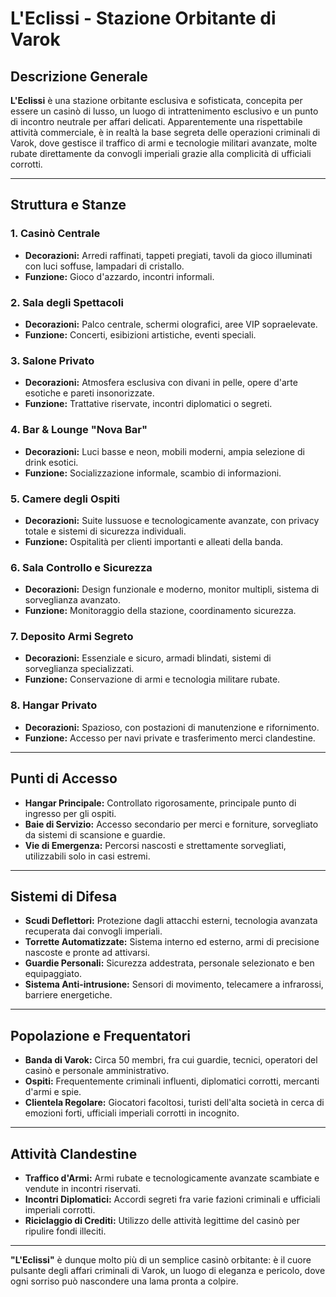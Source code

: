 # L'Eclissi - Stazione Orbitante di Varok

## Descrizione Generale

**L'Eclissi** è una stazione orbitante esclusiva e sofisticata, concepita per essere un casinò di lusso, un luogo di intrattenimento esclusivo e un punto di incontro neutrale per affari delicati. Apparentemente una rispettabile attività commerciale, è in realtà la base segreta delle operazioni criminali di Varok, dove gestisce il traffico di armi e tecnologie militari avanzate, molte rubate direttamente da convogli imperiali grazie alla complicità di ufficiali corrotti.

---

## Struttura e Stanze

### 1. Casinò Centrale
- **Decorazioni:** Arredi raffinati, tappeti pregiati, tavoli da gioco illuminati con luci soffuse, lampadari di cristallo.
- **Funzione:** Gioco d'azzardo, incontri informali.

### 2. Sala degli Spettacoli
- **Decorazioni:** Palco centrale, schermi olografici, aree VIP sopraelevate.
- **Funzione:** Concerti, esibizioni artistiche, eventi speciali.

### 3. Salone Privato
- **Decorazioni:** Atmosfera esclusiva con divani in pelle, opere d'arte esotiche e pareti insonorizzate.
- **Funzione:** Trattative riservate, incontri diplomatici o segreti.

### 4. Bar & Lounge "Nova Bar"
- **Decorazioni:** Luci basse e neon, mobili moderni, ampia selezione di drink esotici.
- **Funzione:** Socializzazione informale, scambio di informazioni.

### 5. Camere degli Ospiti
- **Decorazioni:** Suite lussuose e tecnologicamente avanzate, con privacy totale e sistemi di sicurezza individuali.
- **Funzione:** Ospitalità per clienti importanti e alleati della banda.

### 6. Sala Controllo e Sicurezza
- **Decorazioni:** Design funzionale e moderno, monitor multipli, sistema di sorveglianza avanzato.
- **Funzione:** Monitoraggio della stazione, coordinamento sicurezza.

### 7. Deposito Armi Segreto
- **Decorazioni:** Essenziale e sicuro, armadi blindati, sistemi di sorveglianza specializzati.
- **Funzione:** Conservazione di armi e tecnologia militare rubate.

### 8. Hangar Privato
- **Decorazioni:** Spazioso, con postazioni di manutenzione e rifornimento.
- **Funzione:** Accesso per navi private e trasferimento merci clandestine.

---

## Punti di Accesso
- **Hangar Principale:** Controllato rigorosamente, principale punto di ingresso per gli ospiti.
- **Baie di Servizio:** Accesso secondario per merci e forniture, sorvegliato da sistemi di scansione e guardie.
- **Vie di Emergenza:** Percorsi nascosti e strettamente sorvegliati, utilizzabili solo in casi estremi.

---

## Sistemi di Difesa
- **Scudi Deflettori:** Protezione dagli attacchi esterni, tecnologia avanzata recuperata dai convogli imperiali.
- **Torrette Automatizzate:** Sistema interno ed esterno, armi di precisione nascoste e pronte ad attivarsi.
- **Guardie Personali:** Sicurezza addestrata, personale selezionato e ben equipaggiato.
- **Sistema Anti-intrusione:** Sensori di movimento, telecamere a infrarossi, barriere energetiche.

---

## Popolazione e Frequentatori
- **Banda di Varok:** Circa 50 membri, fra cui guardie, tecnici, operatori del casinò e personale amministrativo.
- **Ospiti:** Frequentemente criminali influenti, diplomatici corrotti, mercanti d'armi e spie.
- **Clientela Regolare:** Giocatori facoltosi, turisti dell'alta società in cerca di emozioni forti, ufficiali imperiali corrotti in incognito.

---

## Attività Clandestine
- **Traffico d'Armi:** Armi rubate e tecnologicamente avanzate scambiate e vendute in incontri riservati.
- **Incontri Diplomatici:** Accordi segreti fra varie fazioni criminali e ufficiali imperiali corrotti.
- **Riciclaggio di Crediti:** Utilizzo delle attività legittime del casinò per ripulire fondi illeciti.

---

**"L'Eclissi"** è dunque molto più di un semplice casinò orbitante: è il cuore pulsante degli affari criminali di Varok, un luogo di eleganza e pericolo, dove ogni sorriso può nascondere una lama pronta a colpire.

